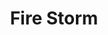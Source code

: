 ---
title: "Fire Storm"

spell:
  schools:
    - name:        "Evocation"
      subschools:  []
      descriptors: ["Fire"]
  classes:
    - name:  "Cleric"
      abbr:  "Clr"
      level: 8
    - name:  "Druid"
      abbr:  "Drd"
      level: 7
  domains:
    - name:  "Fire"
      abbr:  "Fire"
      level: 7
  components:         [V, S]
  castingTime:        "1 round"
  range:              "Medium (100 ft. + 10 ft./level)"
  area:               "Two 10-ft. cubes per level (S)"
  duration:           "Instantaneous"
  savingThrow:        "Reflex half"
  spellResistance:    "Yes"
  description:        |
    When a fire storm spell is cast, the whole area is shot through with sheets of roaring flame. The raging flames do not harm natural vegetation, ground cover, and any plant creatures in the area that you wish to exclude from damage. Any other creature within the area takes {% die_roll 1 6 0 %} points of fire damage per caster level (maximum {% die_roll 20 6 0 %}).
---